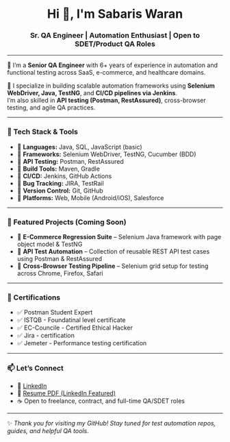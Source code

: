 <h1 align="center">Hi 👋, I'm Sabaris Waran</h1>
<h3 align="center">Sr. QA Engineer | Automation Enthusiast | Open to SDET/Product QA Roles</h3>

---

🚀 I’m a **Senior QA Engineer** with 6+ years of experience in automation and functional testing across SaaS, e-commerce, and healthcare domains.

🔧 I specialize in building scalable automation frameworks using **Selenium WebDriver, Java, TestNG**, and **CI/CD pipelines via Jenkins**.  
I’m also skilled in **API testing (Postman, RestAssured)**, cross-browser testing, and agile QA practices.

---

### 💼 Tech Stack & Tools

- 🔹 **Languages:** Java, SQL, JavaScript (basic)
- 🔹 **Frameworks:** Selenium WebDriver, TestNG, Cucumber (BDD)
- 🔹 **API Testing:** Postman, RestAssured
- 🔹 **Build Tools:** Maven, Gradle
- 🔹 **CI/CD:** Jenkins, GitHub Actions
- 🔹 **Bug Tracking:** JIRA, TestRail
- 🔹 **Version Control:** Git, GitHub
- 🔹 **Platforms:** Web, Mobile (Android/iOS), Salesforce

---

### 📌 Featured Projects (Coming Soon)

- 🔹 **E-Commerce Regression Suite** – Selenium Java framework with page object model & TestNG
- 🔹 **API Test Automation** – Collection of reusable REST API test cases using Postman & RestAssured
- 🔹 **Cross-Browser Testing Pipeline** – Selenium grid setup for testing across Chrome, Firefox, Safari

---

### 📜 Certifications
- ✅ Postman Student Expert
- ✅ ISTQB - Foundatinal level certificate
- ✅ EC-Councile - Certified Ethical Hacker
- ✅ Jira - certification
- ✅ Jemeter - Performance testing certification

- ---

### 📫 Let’s Connect

- 💼 [LinkedIn](https://www.linkedin.com/in/sabaris-waran-020b42124/)  
- 🧠 [Resume PDF (LinkedIn Featured)](https://www.linkedin.com/in/sabaris-waran-020b42124/overlay/1752085362334/single-media-viewer/?profileId=ACoAAB7H1ZgBXOYPulcdYFcyS8Qku9leXQTIYV4)  
- ☕ Open to freelance, contract, and full-time QA/SDET roles

---

✨ *Thank you for visiting my GitHub! Stay tuned for test automation repos, guides, and helpful QA tools.*  
